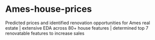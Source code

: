 # Ames-house-prices
Predicted prices and identified renovation opportunities for Ames real estate | extensive EDA across 80+ house features | determined top 7 renovatable features to increase sales
